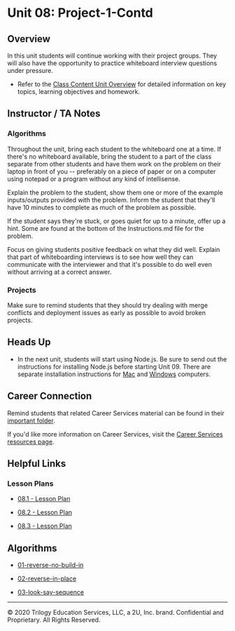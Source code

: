# Unit 08: Project-1-Contd

## Overview

In this unit students will continue working with their project groups. They will also have the opportunity to practice whiteboard interview questions under pressure.

  * Refer to the [Class Content Unit Overview](../../../01-Class-Content/08-Project-1-Contd/README.md) for detailed information on key topics, learning objectives and homework.

## Instructor / TA Notes

### Algorithms

Throughout the unit, bring each student to the whiteboard one at a time. If there's no whiteboard available, bring the student to a part of the class separate from other students and have them work on the problem on their laptop in front of you -- preferably on a piece of paper or on a computer using notepad or a program without any kind of intellisense.

Explain the problem to the student, show them one or more of the example inputs/outputs provided with the problem. Inform the student that they'll have 10 minutes to complete as much of the problem as possible.

If the student says they're stuck, or goes quiet for up to a minute, offer up a hint. Some are found at the bottom of the Instructions.md file for the problem.

Focus on giving students positive feedback on what they did well. Explain that part of whiteboarding interviews is to see how well they can communicate with the interviewer and that it's possible to do well even without arriving at a correct answer.

### Projects

Make sure to remind students that they should try dealing with merge conflicts and deployment issues as early as possible to avoid broken projects.

## Heads Up

* In the next unit, students will start using Node.js. Be sure to send out the instructions for installing Node.js before starting Unit 09. There are separate installation instructions for [Mac](../../../01-Class-Content/09-NodeJS/04-Important/nodejs-install-mac.md) and [Windows](../../../01-Class-Content/09-NodeJS/04-Important/nodejs-install-win.md) computers.

## Career Connection
Remind students that related Career Services material can be found in their [important folder](../../../01-Class-Content/08-Project-1-Contd/04-Important/CAREER-CONNECTION.md).

If you'd like more information on Career Services, visit the [Career Services resources page](http://bit.ly/CodingCS).

## Helpful Links

### Lesson Plans

  * [08.1 - Lesson Plan](01-Day/08.1-LESSON-PLAN.md)

  * [08.2 - Lesson Plan](02-Day/08.2-LESSON-PLAN.md)

  * [08.3 - Lesson Plan](03-Day/08.3-LESSON-PLAN.md)
  
## Algorithms

  * [01-reverse-no-build-in](../../../01-Class-Content/08-Project-1-Contd/03-Algorithms/01-reverse-no-build-in)

  * [02-reverse-in-place](../../../01-Class-Content/08-Project-1-Contd/03-Algorithms/02-reverse-in-place)

  * [03-look-say-sequence](../../../01-Class-Content/08-Project-1-Contd/03-Algorithms/03-look-say-sequence)

---
© 2020 Trilogy Education Services, LLC, a 2U, Inc. brand. Confidential and Proprietary. All Rights Reserved.
